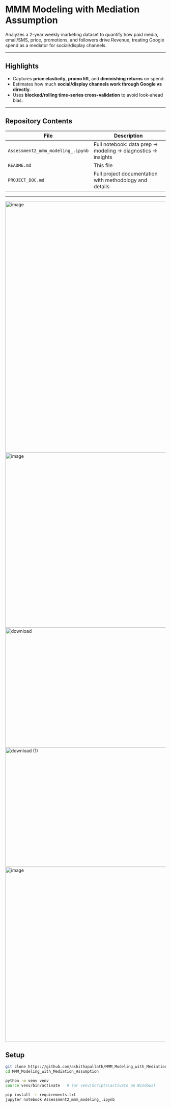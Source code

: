 # MMM Modeling with Mediation Assumption

Analyzes a 2-year weekly marketing dataset to quantify how paid media, email/SMS, price, promotions, and followers drive Revenue, treating Google spend as a mediator for social/display channels.

---

##  Highlights
- Captures **price elasticity**, **promo lift**, and **diminishing returns** on spend.  
- Estimates how much **social/display channels work through Google vs directly**.  
- Uses **blocked/rolling time-series cross-validation** to avoid look-ahead bias.  

---

##  Repository Contents
| File | Description |
|------|-------------|
| `Assessment2_mmm_modeling_.ipynb` | Full notebook: data prep → modeling → diagnostics → insights |
| `README.md` | This file |
| `PROJECT_DOC.md` | Full project documentation with methodology and details |

---
<img width="1013" height="787" alt="image" src="https://github.com/user-attachments/assets/96367103-bb19-4c29-b4d8-0a07310eed94" />
<img width="1037" height="547" alt="image" src="https://github.com/user-attachments/assets/c2c4be56-6116-461c-ad62-83c2c0e9b508" />
<img width="1038" height="374" alt="download" src="https://github.com/user-attachments/assets/a3e5b09d-7ca3-4148-8e62-aab9fba019af" />
<img width="667" height="374" alt="download (1)" src="https://github.com/user-attachments/assets/36ae62e3-2013-4a73-b90d-112654014bd4" />
<img width="703" height="547" alt="image" src="https://github.com/user-attachments/assets/dac34d34-71bc-4b8d-bcd1-4824b0b7ab92" />




##  Setup
```bash
git clone https://github.com/ashithapallath/MMM_Modeling_with_Mediation_Assumption.git
cd MMM_Modeling_with_Mediation_Assumption

python -m venv venv
source venv/bin/activate   # (or venv\Scripts\activate on Windows)

pip install -r requirements.txt
jupyter notebook Assessment2_mmm_modeling_.ipynb
